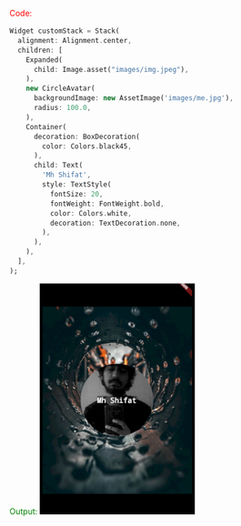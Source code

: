 <span style="color: red">Code:</span>
```Dart
Widget customStack = Stack(
  alignment: Alignment.center,
  children: [
    Expanded(
      child: Image.asset("images/img.jpeg"),
    ),
    new CircleAvatar(
      backgroundImage: new AssetImage('images/me.jpg'),
      radius: 100.0,
    ),
    Container(
      decoration: BoxDecoration(
        color: Colors.black45,
      ),
      child: Text(
        'Mh Shifat',
        style: TextStyle(
          fontSize: 20,
          fontWeight: FontWeight.bold,
          color: Colors.white,
          decoration: TextDecoration.none,
        ),
      ),
    ),
  ],
);

```

<sapn style="color:green">Output:</span>
![](ss/stack.png)